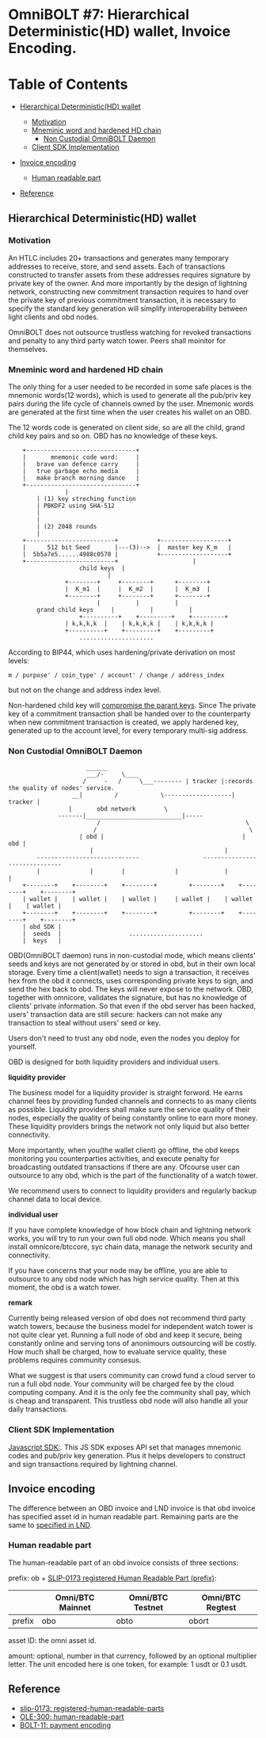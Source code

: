 # OmniBOLT #7: Hierarchical Deterministic(HD) wallet, Invoice Encoding.


# Table of Contents
 * [Hierarchical Deterministic(HD) wallet](#hierarchical-deterministichd-wallet)
 	* [Motivation](#motivation)
 	* [Mneminic word and hardened HD chain](#mneminic-word-and-hardened-hd-chain)
        * [Non Custodial OmniBOLT Daemon](#non-custodial-omniBOLT-daemon)
	* [Client SDK Implementation](#client-sdk-implementation)
 

 * [Invoice encoding](https://github.com/omnilaboratory/OmniBOLT-spec/blob/master/OmniBOLT-07-Hierarchical-Deterministic-(HD)-wallet.md#invoice-encoding)
 	* [Human readable part](https://github.com/omnilaboratory/OmniBOLT-spec/blob/master/OmniBOLT-07-Hierarchical-Deterministic-(HD)-wallet.md#human-readable-part)
 * [Reference](https://github.com/omnilaboratory/OmniBOLT-spec/blob/master/OmniBOLT-07-Hierarchical-Deterministic-(HD)-wallet.md#reference)
 

## Hierarchical Deterministic(HD) wallet

### Motivation

An HTLC includes 20+ transactions and generates many temporary addresses to receive, store, and send assets. Each of transactions constructed to transfer assets from these addresses requires signature by private key of the owner. And more importantly by the design of lightning network, constructing new commitment transaction requires to hand over the private key of previous commitment transaction, it is necessary to specify the standard key generation will simplify interoperability between light clients and obd nodes.  

OmniBOLT does not outsource trustless watching for revoked transactions and penalty to any third party watch tower. Peers shall moinitor for themselves. 


### Mneminic word and hardened HD chain

The only thing for a user needed to be recorded in some safe places is the mnemonic words(12 words), which is used to generate all the pub/priv key pairs during the life cycle of channels owned by the user. Mnemonic words are generated at the first time when the user creates his wallet on an OBD.  

The 12 words code is generated on client side, so are all the child, grand child key pairs and so on. OBD has no knowledge of these keys.  


```
    +-------------------------------+  
    |       mnemonic code word:     |  
    |   brave van defence carry     |  
    |   true garbage echo media     |  
    |   make branch morning dance   |  
    +-------------------------------+  
                |
		| (1) key streching function 
		| PBKDF2 using SHA-512
		|
		|
		| (2) 2048 rounds 
		| 
    +-------------------------+           +-------------------+                                
    |      512 bit Seed       |---(3)-->  |  master key K_m   |
    |  5b5a7e5......4988c0570 |           +-------------------+
    +-------------------------+                     |
 					child keys  | 
						    | 
   				+--------+     +--------+      +--------+
   				|  K_m1  |     |  K_m2  |      |  K_m3  |	
   				+--------+     +--------+      +--------+
    				     |		    | 		   |  
 		grand child keys     |		    |   	   |  
			        +----------+    +---------+    +---------+ 
				| k,k,k,k  |    | k,k,k,k |    | k,k,k,k |	
				+----------+    +---------+    +---------+
					.....................
```  

According to BIP44, which uses hardening/private derivation on most levels:  

`m / purpose' / coin_type' / account' / change / address_index`

but not on the change and address index level.  

Non-hardened child key will [compromise the parant keys](https://github.com/bitcoin/bips/blob/master/bip-0032.mediawiki#security). Since The private key of a commitment transaction shall be handed over to the counterparty when new commitment transaction is created, we apply hardened key, generated up to the account level, for every temporary multi-sig address.  


### Non Custodial OmniBOLT Daemon

```
					  ______                             
				      ___/-     \____
				     /     -   /     \___-------- | tracker |:records the quality of nodes' service.  
				  __|         /            \-------------------| tracker |   
				 |       obd network        \   
			  -------|___________________________|----- 
                         /                                         \
                        /                                           \
                    | obd |                                       | obd | 
                       |		                             |  
        -----------------------------                  ------------------------------ 
        |              |	    |   	       |             |              |
    +--------+    +--------+    +--------+         +--------+    +--------+    +--------+
    | wallet |    | wallet |    | wallet |	   | wallet |    | wallet |    | wallet |
    +--------+    +--------+    +--------+         +--------+    +--------+    +--------+
    | obd SDK |
    |  seeds  |                   .....................
    |  keys   |

```

OBD(OmniBOLT daemon) runs in non-custodial mode, which means clients' seeds and keys are not generated by or stored in obd, but in their own local storage. Every time a client(wallet) needs to sign a transaction, it receives hex from the obd it connects, uses corresponding private keys to sign, and send the hex back to obd. The keys will never expose to the network. OBD, together with omnicore, validates the signature, but has no knowledge of clients' private information. So that even if the obd server has been hacked, users' transaction data are still secure: hackers can not make any transaction to steal without users' seed or key. 

Users don't need to trust any obd node, even the nodes you deploy for yourself.

OBD is designed for both liquidity providers and individual users.

**liquidity provider**  

The business model for a liquidity provider is straight forword. He earns channel fees by providing funded channels and connects to as many clients as possible. Liquidity providers shall make sure the service quality of their nodes, especially the quality of being constantly online to earn more money. These liquidity providers brings the network not only liquid but also better connectivity. 

More importantly, when you(the wallet client) go offline, the obd keeps monitoring you counterparties activities, and execute penalty for broadcasting outdated transactions if there are any. Ofcourse user can outsource to any obd, which is the part of the functionality of a watch tower.  

We recommend users to connect to liquidity providers and regularly backup channel data to local device.


**individual user**  

If you have complete knowledge of how block chain and lightning network works, you will try to run your own full obd node. Which means you shall install omnicore/btccore, syc chain data, manage the network security and connectivity. 

If you have concerns that your node may be offline, you are able to outsource to any obd node which has high service quality. Then at this moment, the obd is a watch tower.


**remark**

Currently being released version of obd does not recommend third party watch towers, because the business model for independent watch tower is not quite clear yet. Running a full node of obd and keep it secure, being constantly online and serving tons of anonimours outsourcing will be costly. How much shall be charged, how to evaluate service quality, these problems requires community consesus.

What we suggest is that users community can crowd fund a cloud server to run a full obd node. Your community will be charged fee by the cloud computing company. And it is the only fee the community shall pay, which is cheap and transparent. This trustless obd node will also handle all your daily transactions. 



### Client SDK Implementation

[Javascript SDK:](https://github.com/omnilaboratory/DebuggingTool/tree/master/sdk). This JS SDK exposes API set that manages mnemonic codes and pub/priv key generation. Plus it helps developers to construct and sign transactions required by lightning channel.  


## Invoice encoding

The difference between an OBD invoice and LND invoice is that obd invoice has specified asset id in human readable part. Remaining parts are the same to [specified in LND](https://github.com/lightningnetwork/lightning-rfc/blob/master/11-payment-encoding.md#bolt-11-invoice-protocol-for-lightning-payments).


### Human readable part

The human-readable part of an obd invoice consists of three sections:

prefix: ob + [SLIP-0173 registered Human Readable Part (prefix)](https://github.com/satoshilabs/slips/blob/master/slip-0173.md#registered-human-readable-parts):  
<!-- obo for Omni/BTC mainnet, obto for Omni/BTC testnet, obort for Omni/BTC regtest   -->

|          |  Omni/BTC Mainnet  |  Omni/BTC Testnet  |  Omni/BTC Regtest  |
|----------|  ----------------  |  ----------------  |  ----------------  |
|  prefix  |       obo 		| 	obto 	     |       obort 	  |
 

asset ID: the omni asset id.   

amount: optional, number in that currency, followed by an optional multiplier letter. The unit encoded here is one token, for example: 1 usdt or 0.1 usdt.  

## Reference

* [slip-0173: registered-human-readable-parts](https://github.com/satoshilabs/slips/blob/master/slip-0173.md#registered-human-readable-parts)
* [OLE-300: human-readable-part](https://github.com/OmniLayer/Documentation/blob/master/OLEs/ole-300.adoc#human-readable-part)
* [BOLT-11: payment encoding](https://github.com/lightningnetwork/lightning-rfc/blob/master/11-payment-encoding.md#bolt-11-invoice-protocol-for-lightning-payments)
 
